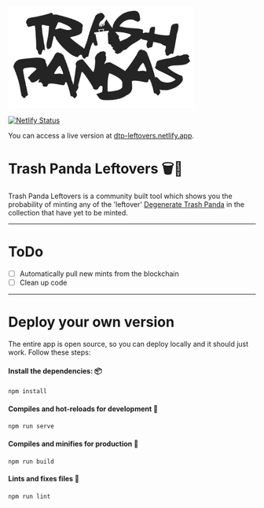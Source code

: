 <img src="./public/img/WordLogoDark.png" width=75%>

[![Netlify Status](https://api.netlify.com/api/v1/badges/5637e803-a6b0-4b3e-a9ff-af0548b0060f/deploy-status)](https://app.netlify.com/sites/dtp-leftovers/deploys)

You can access a live version at [dtp-leftovers.netlify.app](https://dtp-leftovers.netlify.app/).

# Trash Panda Leftovers 🗑️🦝
Trash Panda Leftovers is a community built tool which shows you the probability of minting any of the 'leftover' [Degenerate Trash Panda](https://degentrashpandas.com/) in the collection that have yet to be minted.

---
# ToDo
- [ ] Automatically pull new mints from the blockchain
- [ ] Clean up code

---
# Deploy your own version
The entire app is open source, so you can deploy locally and it should just work. Follow these steps:

#### Install the dependencies: 📦
```
npm install
```

#### Compiles and hot-reloads for development 🧪
```
npm run serve
```

#### Compiles and minifies for production 🚀
```
npm run build
```

#### Lints and fixes files 💊
```
npm run lint
```

